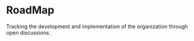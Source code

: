 # RoadMap
Tracking the development and implementation of the organization through open discussions.
